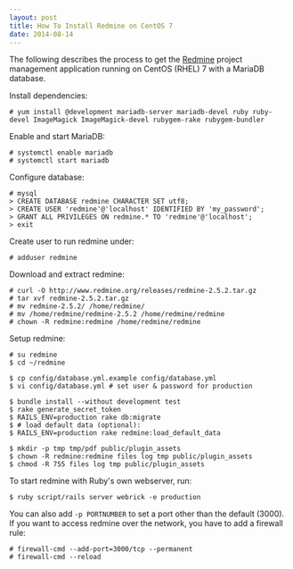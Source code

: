 ```yaml
---
layout: post
title: How To Install Redmine on CentOS 7
date: 2014-08-14
---
```

The following describes the process to get the [Redmine](http://www.redmine.org/) project management application running on CentOS (RHEL) 7 with a MariaDB database.

Install dependencies:

    # yum install @development mariadb-server mariadb-devel ruby ruby-devel ImageMagick ImageMagick-devel rubygem-rake rubygem-bundler


Enable and start MariaDB:

    # systemctl enable mariadb
    # systemctl start mariadb


Configure database:

    # mysql
    > CREATE DATABASE redmine CHARACTER SET utf8;
    > CREATE USER 'redmine'@'localhost' IDENTIFIED BY 'my_password';
    > GRANT ALL PRIVILEGES ON redmine.* TO 'redmine'@'localhost';
    > exit


Create user to run redmine under:

    # adduser redmine


Download and extract redmine:

    # curl -O http://www.redmine.org/releases/redmine-2.5.2.tar.gz
    # tar xvf redmine-2.5.2.tar.gz
    # mv redmine-2.5.2/ /home/redmine/
    # mv /home/redmine/redmine-2.5.2 /home/redmine/redmine
    # chown -R redmine:redmine /home/redmine/redmine


Setup redmine:

    # su redmine
    $ cd ~/redmine

    $ cp config/database.yml.example config/database.yml
    $ vi config/database.yml # set user & password for production

    $ bundle install --without development test
    $ rake generate_secret_token
    $ RAILS_ENV=production rake db:migrate
    $ # load default data (optional):
    $ RAILS_ENV=production rake redmine:load_default_data

    $ mkdir -p tmp tmp/pdf public/plugin_assets
    $ chown -R redmine:redmine files log tmp public/plugin_assets
    $ chmod -R 755 files log tmp public/plugin_assets


To start redmine with Ruby's own webserver, run:

    $ ruby script/rails server webrick -e production


You can also add `-p PORTNUMBER` to set a port other than the default (3000).
If you want to access redmine over the network, you have to add a firewall rule:

    # firewall-cmd --add-port=3000/tcp --permanent
    # firewall-cmd --reload
